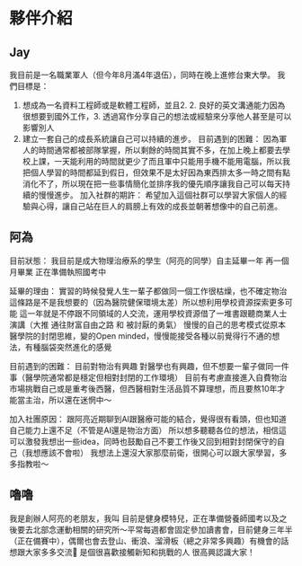 # 夥伴介紹

## Jay
我目前是一名職業軍人（但今年8月滿4年退伍），同時在晚上進修台東大學。
我們目標是：
1. 想成為一名資料工程師或是軟體工程師，並且2. 2. 良好的英文溝通能力因為很想要到國外工作，3. 透過寫作分享自己的想法或經驗來分享他人甚至是可以影響別人
4. 建立一套自己的成長系統讓自己可以持續的進步。
目前遇到的困難：
因為軍人的時間通常都被部隊掌握，所以剩餘的時間其實不多，在加上晚上都要去學校上課，一天能利用的時間就更少了而且軍中只能用手機不能用電腦，所以我把個人學習的時間都延到假日，但效果不是太好因為東西排太多一時之間有點消化不了，所以現在把一些事情簡化並排序我的優先順序讓我自己可以每天持續的慢慢進步。
加入社群的期許：
希望加入這個社群可以學習大家個人的經驗與心得，讓自己站在巨人的肩膀上有效的成長並朝著想像中的自己前進。

## 阿為
目前狀態：
我目前是成大物理治療系的學生（阿亮的同學）自主延畢一年  再一個月畢業 正在準備執照國考中

延畢的理由：
實習的時候發覺人生一輩子都做同一個工作很枯燥，也不確定物治這條路是不是我想要的（因為醫院健保環境太差）所以想利用學校資源探索更多可能
這一年就是不停跟不同領域的人交流，運用學校資源借了一堆書跟聽商業人士演講（大推 通往財富自由之路 和 被討厭的勇氣）
慢慢的自己的思考模式從原本醫學院的封閉思維，變的Open minded，慢慢能接受各種以前覺得行不通的想法，有種腦袋突然進化的感覺

目前遇到的困難：
目前對物治有興趣 對醫學也有興趣，但不想要一輩子做同一件事（醫學院通常都是穩定但相對封閉的工作環境）
目前有考慮直接進入自費物治市場挑戰自己或是重考後西醫，但西醫相對生活品質不算理想，而且要熬10年才能當主治，所以還在迷惘中～

加入社團原因：
跟阿亮近期聊到AI跟醫療可能的結合，覺得很有看頭，但也知道自己能力上還不足（不管是AI還是物治方面）
所以想多聽聽各位的想法，相信這可以激發我想出一些idea，同時也鼓勵自己不要工作後又回到相對封閉保守的自己（我想應該不會啦）
我想法上還沒大家那麼前衛，很開心可以跟大家學習，多多指教啦～

## 嚕嚕
我是創辦人阿亮的老朋友，我叫
目前是健身模特兒，正在準備營養師國考以及之後要去北部念運動相關的研究所～平常每週都會固定參加讀書會，目前健身三年半（正在備賽中），偶爾也會去登山、衝浪、溜滑板（總之非常多興趣）有機會的話想跟大家多多交流🥰 是個很喜歡接觸新知和挑戰的人 很高興認識大家！